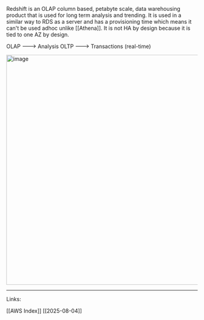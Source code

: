 Redshift is an OLAP column based, petabyte scale, data warehousing product that is used for long term analysis and trending. It is used in a similar way to RDS as a server and has a provisioning time which means it can't be used adhoc unlike [[Athena]].
It is not HA by design because it is tied to one AZ by design. 

OLAP ---> Analysis
OLTP ---> Transactions (real-time)

<img width="1243" height="606" alt="image" src="https://github.com/user-attachments/assets/fdeff0de-6c1f-4010-a626-9a2bf2db644e" />

---
Links:

[[AWS Index]]
[[2025-08-04]]


